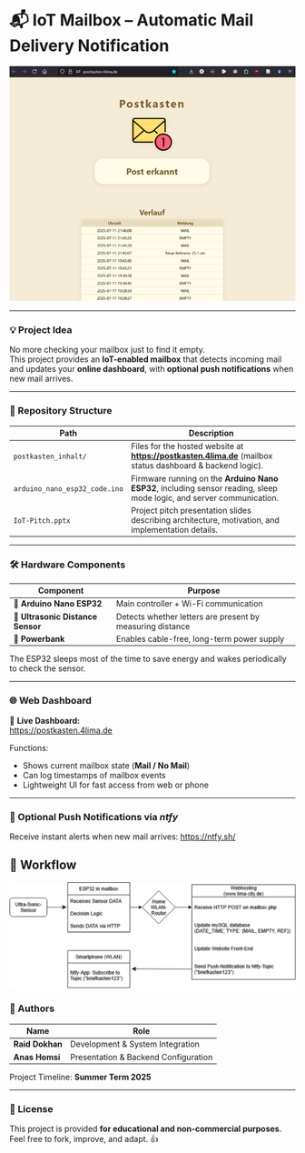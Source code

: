# 📬 IoT Mailbox – Automatic Mail Delivery Notification

![System Overview](media/mailbox_website.png)

---

### 💡 Project Idea

No more checking your mailbox just to find it empty.  
This project provides an **IoT-enabled mailbox** that detects incoming mail and updates your **online dashboard**, with **optional push notifications** when new mail arrives.

---

### 🧱 Repository Structure

| Path | Description |
|------|-------------|
| `postkasten_inhalt/` | Files for the hosted website at **https://postkasten.4lima.de** (mailbox status dashboard & backend logic). |
| `arduino_nano_esp32_code.ino` | Firmware running on the **Arduino Nano ESP32**, including sensor reading, sleep mode logic, and server communication. |
| `IoT-Pitch.pptx` | Project pitch presentation slides describing architecture, motivation, and implementation details. |

---

### 🛠 Hardware Components

| Component | Purpose |
|----------|---------|
| 🧠 **Arduino Nano ESP32** | Main controller + Wi-Fi communication |
| 📏 **Ultrasonic Distance Sensor** | Detects whether letters are present by measuring distance |
| 🔋 **Powerbank** | Enables cable-free, long-term power supply |

The ESP32 sleeps most of the time to save energy and wakes periodically to check the sensor.

---

### 🌐 Web Dashboard

🔗 **Live Dashboard:**  
https://postkasten.4lima.de

Functions:
- Shows current mailbox state (**Mail / No Mail**)
- Can log timestamps of mailbox events
- Lightweight UI for fast access from web or phone

---

### 📣 Optional Push Notifications via *ntfy*

Receive instant alerts when new mail arrives: https://ntfy.sh/

## 🔄 Workflow

![Workflow Diagram](media/workflow.png)

### 👥 Authors

| Name | Role |
|------|------|
| **Raid Dokhan** | Development & System Integration |
| **Anas Homsi** | Presentation & Backend Configuration |

Project Timeline: **Summer Term 2025**

---

### 📄 License

This project is provided **for educational and non-commercial purposes**.  
Feel free to fork, improve, and adapt. 👍
